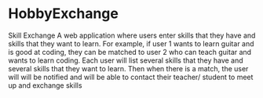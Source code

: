 # HobbyExchange
Skill Exchange A web application where users enter skills that they have and skills that they want to learn.  For example, if user 1 wants to learn guitar and is good at coding, they can be matched to user 2 who can teach guitar and wants to learn coding.    Each user will list several skills that they have and several skills that they want to learn.   Then when there is a match, the user will will be notified and will be able to contact their teacher/ student to meet up and exchange skills

